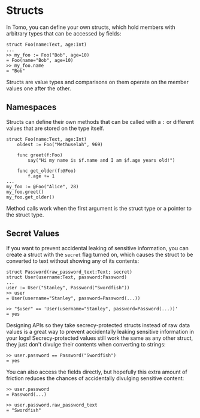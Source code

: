 # Structs

In Tomo, you can define your own structs, which hold members with arbitrary
types that can be accessed by fields:

```tomo
struct Foo(name:Text, age:Int)
...
>> my_foo := Foo("Bob", age=10)
= Foo(name="Bob", age=10)
>> my_foo.name
= "Bob"
```

Structs are value types and comparisons on them operate on the member values
one after the other.

## Namespaces

Structs can define their own methods that can be called with a `:` or different
values that are stored on the type itself.

```tomo
struct Foo(name:Text, age:Int)
    oldest := Foo("Methuselah", 969)

    func greet(f:Foo)
        say("Hi my name is $f.name and I am $f.age years old!")

    func get_older(f:@Foo)
        f.age += 1
...
my_foo := @Foo("Alice", 28)
my_foo.greet()
my_foo.get_older()
```

Method calls work when the first argument is the struct type or a pointer to
the struct type.

## Secret Values

If you want to prevent accidental leaking of sensitive information, you can
create a struct with the `secret` flag turned on, which causes the struct to
be converted to text without showing any of its contents:

```tomo
struct Password(raw_password_text:Text; secret)
struct User(username:Text, password:Password)
...
user := User("Stanley", Password("Swordfish"))
>> user
= User(username="Stanley", password=Password(...))

>> "$user" == 'User(username="Stanley", password=Password(...))'
= yes
```

Designing APIs so they take secrecy-protected structs instead of raw data
values is a great way to prevent accidentally leaking sensitive information in
your logs! Secrecy-protected values still work the same as any other struct,
they just don't divulge their contents when converting to strings:

```tomo
>> user.password == Password("Swordfish")
= yes
```

You can also access the fields directly, but hopefully this extra amount of
friction reduces the chances of accidentally divulging sensitive content:

```tomo
>> user.password
= Password(...)

>> user.password.raw_password_text
= "Swordfish"
```
